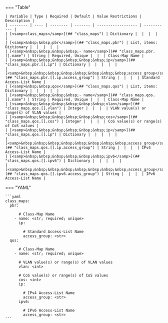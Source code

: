 <!--
  ~ Copyright (c) 2023 Arista Networks, Inc.
  ~ Use of this source code is governed by the Apache License 2.0
  ~ that can be found in the LICENSE file.
  -->
=== "Table"

    | Variable | Type | Required | Default | Value Restrictions | Description |
    | -------- | ---- | -------- | ------- | ------------------ | ----------- |
    | [<samp>class_maps</samp>](## "class_maps") | Dictionary |  |  |  |  |
    | [<samp>&nbsp;&nbsp;pbr</samp>](## "class_maps.pbr") | List, items: Dictionary |  |  |  |  |
    | [<samp>&nbsp;&nbsp;&nbsp;&nbsp;- name</samp>](## "class_maps.pbr.[].name") | String | Required, Unique |  |  | Class-Map Name |
    | [<samp>&nbsp;&nbsp;&nbsp;&nbsp;&nbsp;&nbsp;ip</samp>](## "class_maps.pbr.[].ip") | Dictionary |  |  |  |  |
    | [<samp>&nbsp;&nbsp;&nbsp;&nbsp;&nbsp;&nbsp;&nbsp;&nbsp;access_group</samp>](## "class_maps.pbr.[].ip.access_group") | String |  |  |  | Standard Access-List Name |
    | [<samp>&nbsp;&nbsp;qos</samp>](## "class_maps.qos") | List, items: Dictionary |  |  |  |  |
    | [<samp>&nbsp;&nbsp;&nbsp;&nbsp;- name</samp>](## "class_maps.qos.[].name") | String | Required, Unique |  |  | Class-Map Name |
    | [<samp>&nbsp;&nbsp;&nbsp;&nbsp;&nbsp;&nbsp;vlan</samp>](## "class_maps.qos.[].vlan") | Integer |  |  |  | VLAN value(s) or range(s) of VLAN values |
    | [<samp>&nbsp;&nbsp;&nbsp;&nbsp;&nbsp;&nbsp;cos</samp>](## "class_maps.qos.[].cos") | Integer |  |  |  | CoS value(s) or range(s) of CoS values |
    | [<samp>&nbsp;&nbsp;&nbsp;&nbsp;&nbsp;&nbsp;ip</samp>](## "class_maps.qos.[].ip") | Dictionary |  |  |  |  |
    | [<samp>&nbsp;&nbsp;&nbsp;&nbsp;&nbsp;&nbsp;&nbsp;&nbsp;access_group</samp>](## "class_maps.qos.[].ip.access_group") | String |  |  |  | IPv4 Access-List Name |
    | [<samp>&nbsp;&nbsp;&nbsp;&nbsp;&nbsp;&nbsp;ipv6</samp>](## "class_maps.qos.[].ipv6") | Dictionary |  |  |  |  |
    | [<samp>&nbsp;&nbsp;&nbsp;&nbsp;&nbsp;&nbsp;&nbsp;&nbsp;access_group</samp>](## "class_maps.qos.[].ipv6.access_group") | String |  |  |  | IPv6 Access-List Name |

=== "YAML"

    ```yaml
    class_maps:
      pbr:

          # Class-Map Name
        - name: <str; required; unique>
          ip:

            # Standard Access-List Name
            access_group: <str>
      qos:

          # Class-Map Name
        - name: <str; required; unique>

          # VLAN value(s) or range(s) of VLAN values
          vlan: <int>

          # CoS value(s) or range(s) of CoS values
          cos: <int>
          ip:

            # IPv4 Access-List Name
            access_group: <str>
          ipv6:

            # IPv6 Access-List Name
            access_group: <str>
    ```
